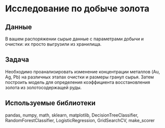 # Исследование по добыче золота
## Данные
В вашем распоряжении сырые данные с параметрами добычи и очистки:  их просто выгрузили из хранилища.
## Задача
Необходимо проанализировать изменение концентрации металлов (Au, Ag, Pb) на различных этапах очистки и размеры гранул сырья. Затем построить модель для определения коэффициента восстановления золота из золотосодержащей руды.
## Используемые библиотеки
pandas, numpy, math, sklearn, matplotlib, DecisionTreeClassifier, RandomForestClassifier, LogisticRegression, GridSearchCV, make_scorer
